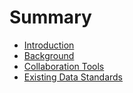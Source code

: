 # Summary

* [Introduction](README.md)
* [Background](01-Background.md)
* [Collaboration Tools](collaboration_tools.md)
* [Existing Data Standards](existing_data_standards.md)

